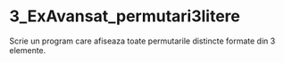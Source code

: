 # 3_ExAvansat_permutari3litere

Scrie un program care afiseaza toate permutarile distincte formate din 3 elemente.
